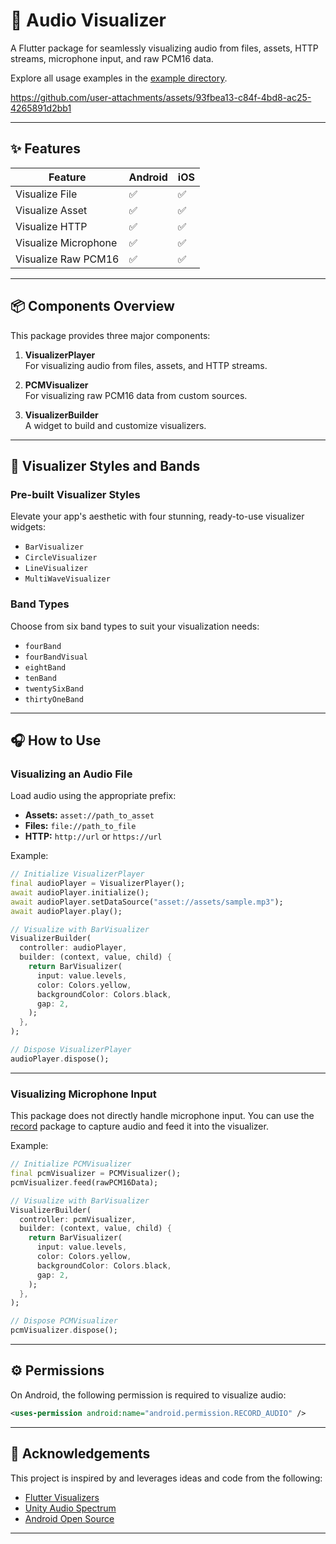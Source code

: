 
# 🎵 Audio Visualizer

A Flutter package for seamlessly visualizing audio from files, assets, HTTP streams, microphone input, and raw PCM16 data.

Explore all usage examples in the [example directory](https://github.com/Eittipat/audio_visualizer/blob/master/example).

https://github.com/user-attachments/assets/93fbea13-c84f-4bd8-ac25-4265891d2bb1

---

## ✨ Features

| Feature                | Android | iOS |
|------------------------|---------|-----|
| Visualize File         | ✅      | ✅  |
| Visualize Asset        | ✅      | ✅  |
| Visualize HTTP         | ✅      | ✅  |
| Visualize Microphone   | ✅      | ✅  |
| Visualize Raw PCM16    | ✅      | ✅  |

---

## 📦 Components Overview

This package provides three major components:

1. **VisualizerPlayer**  
   For visualizing audio from files, assets, and HTTP streams.

2. **PCMVisualizer**  
   For visualizing raw PCM16 data from custom sources.

3. **VisualizerBuilder**  
   A widget to build and customize visualizers.

---

## 🚀 Visualizer Styles and Bands

### Pre-built Visualizer Styles

Elevate your app's aesthetic with four stunning, ready-to-use visualizer widgets:

- `BarVisualizer`  
- `CircleVisualizer`
- `LineVisualizer`
- `MultiWaveVisualizer`

### Band Types

Choose from six band types to suit your visualization needs:

- `fourBand`
- `fourBandVisual`
- `eightBand`
- `tenBand`
- `twentySixBand`
- `thirtyOneBand`

---

## 🎧 How to Use

### Visualizing an Audio File

Load audio using the appropriate prefix:

- **Assets:** `asset://path_to_asset`
- **Files:** `file://path_to_file`
- **HTTP:** `http://url` or `https://url`

Example:

```dart
// Initialize VisualizerPlayer
final audioPlayer = VisualizerPlayer();
await audioPlayer.initialize();
await audioPlayer.setDataSource("asset://assets/sample.mp3");
await audioPlayer.play();

// Visualize with BarVisualizer
VisualizerBuilder(
  controller: audioPlayer,
  builder: (context, value, child) {
    return BarVisualizer(
      input: value.levels,
      color: Colors.yellow,
      backgroundColor: Colors.black,
      gap: 2,
    );
  },
);

// Dispose VisualizerPlayer
audioPlayer.dispose();
```

---

### Visualizing Microphone Input

This package does not directly handle microphone input. You can use the [record](https://pub.dev/packages/record) package to capture audio and feed it into the visualizer.

Example:

```dart
// Initialize PCMVisualizer
final pcmVisualizer = PCMVisualizer();
pcmVisualizer.feed(rawPCM16Data);

// Visualize with BarVisualizer
VisualizerBuilder(
  controller: pcmVisualizer,
  builder: (context, value, child) {
    return BarVisualizer(
      input: value.levels,
      color: Colors.yellow,
      backgroundColor: Colors.black,
      gap: 2,
    );
  },
);

// Dispose PCMVisualizer
pcmVisualizer.dispose();
```

---

## ⚙️ Permissions

On Android, the following permission is required to visualize audio:

```xml
<uses-permission android:name="android.permission.RECORD_AUDIO" />
```

---

## 🙏 Acknowledgements

This project is inspired by and leverages ideas and code from the following:

- [Flutter Visualizers](https://github.com/iamSahdeep/FlutterVisualizers)
- [Unity Audio Spectrum](https://github.com/keijiro/unity-audio-spectrum)
- [Android Open Source](https://android.googlesource.com)

---

